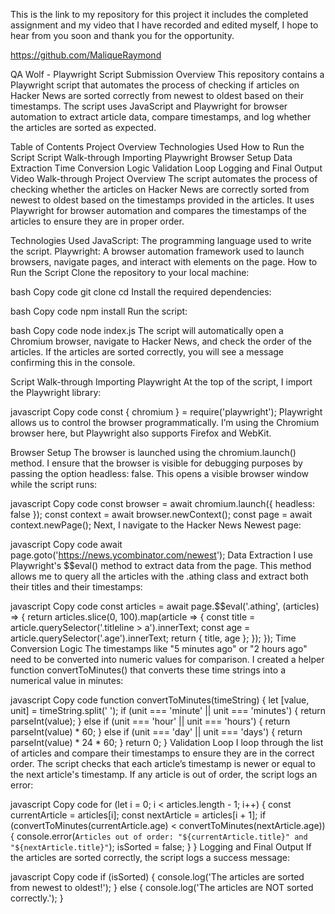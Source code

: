 This is the link to my repository for this project it includes the completed assignment and my video that I have recorded and edited myself, I hope to hear from you soon and thank you for the opportunity.

https://github.com/MaliqueRaymond



QA Wolf - Playwright Script Submission
Overview
This repository contains a Playwright script that automates the process of checking if articles on Hacker News are sorted correctly from newest to oldest based on their timestamps. The script uses JavaScript and Playwright for browser automation to extract article data, compare timestamps, and log whether the articles are sorted as expected.

Table of Contents
Project Overview
Technologies Used
How to Run the Script
Script Walk-through
Importing Playwright
Browser Setup
Data Extraction
Time Conversion Logic
Validation Loop
Logging and Final Output
Video Walk-through
Project Overview
The script automates the process of checking whether the articles on Hacker News are correctly sorted from newest to oldest based on the timestamps provided in the articles. It uses Playwright for browser automation and compares the timestamps of the articles to ensure they are in proper order.

Technologies Used
JavaScript: The programming language used to write the script.
Playwright: A browser automation framework used to launch browsers, navigate pages, and interact with elements on the page.
How to Run the Script
Clone the repository to your local machine:

bash
Copy code
git clone <repository-url>
cd <repository-folder>
Install the required dependencies:

bash
Copy code
npm install
Run the script:

bash
Copy code
node index.js
The script will automatically open a Chromium browser, navigate to Hacker News, and check the order of the articles. If the articles are sorted correctly, you will see a message confirming this in the console.

Script Walk-through
Importing Playwright
At the top of the script, I import the Playwright library:

javascript
Copy code
const { chromium } = require('playwright');
Playwright allows us to control the browser programmatically. I’m using the Chromium browser here, but Playwright also supports Firefox and WebKit.

Browser Setup
The browser is launched using the chromium.launch() method. I ensure that the browser is visible for debugging purposes by passing the option headless: false. This opens a visible browser window while the script runs:

javascript
Copy code
const browser = await chromium.launch({ headless: false });
const context = await browser.newContext();
const page = await context.newPage();
Next, I navigate to the Hacker News Newest page:

javascript
Copy code
await page.goto('https://news.ycombinator.com/newest');
Data Extraction
I use Playwright's $$eval() method to extract data from the page. This method allows me to query all the articles with the .athing class and extract both their titles and their timestamps:

javascript
Copy code
const articles = await page.$$eval('.athing', (articles) => {
  return articles.slice(0, 100).map(article => {
    const title = article.querySelector('.titleline > a').innerText;
    const age = article.querySelector('.age').innerText;
    return { title, age };
  });
});
Time Conversion Logic
The timestamps like "5 minutes ago" or "2 hours ago" need to be converted into numeric values for comparison. I created a helper function convertToMinutes() that converts these time strings into a numerical value in minutes:

javascript
Copy code
function convertToMinutes(timeString) {
  let [value, unit] = timeString.split(' ');
  if (unit === 'minute' || unit === 'minutes') {
    return parseInt(value);
  } else if (unit === 'hour' || unit === 'hours') {
    return parseInt(value) * 60;
  } else if (unit === 'day' || unit === 'days') {
    return parseInt(value) * 24 * 60;
  }
  return 0;
}
Validation Loop
I loop through the list of articles and compare their timestamps to ensure they are in the correct order. The script checks that each article’s timestamp is newer or equal to the next article's timestamp. If any article is out of order, the script logs an error:

javascript
Copy code
for (let i = 0; i < articles.length - 1; i++) {
  const currentArticle = articles[i];
  const nextArticle = articles[i + 1];
  if (convertToMinutes(currentArticle.age) < convertToMinutes(nextArticle.age)) {
    console.error(`Articles out of order: "${currentArticle.title}" and "${nextArticle.title}"`);
    isSorted = false;
  }
}
Logging and Final Output
If the articles are sorted correctly, the script logs a success message:

javascript
Copy code
if (isSorted) {
  console.log('The articles are sorted from newest to oldest!');
} else {
  console.log('The articles are NOT sorted correctly.');
}